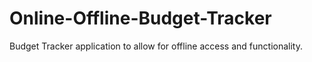# Online-Offline-Budget-Tracker
Budget Tracker application to allow for offline access and functionality.
